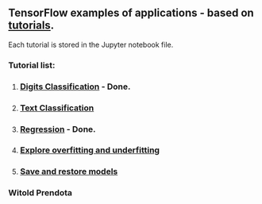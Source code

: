 ## TensorFlow examples of applications - based on [tutorials](https://www.tensorflow.org/tutorials).

Each tutorial is stored in the Jupyter notebook file.

### Tutorial list:
1. ### [Digits Classification](https://www.tensorflow.org/tutorials/keras/basic_classification#import_the_fashion_mnist_dataset) - Done.


2. ### [Text Classification](https://www.tensorflow.org/tutorials/keras/basic_text_classification)


3. ### [Regression](https://www.tensorflow.org/tutorials/keras/basic_regression)  - Done.


4. ### [Explore overfitting and underfitting](https://www.tensorflow.org/tutorials/keras/overfit_and_underfit)


5. ### [Save and restore models](https://www.tensorflow.org/tutorials/keras/save_and_restore_models)



### Witold Prendota
